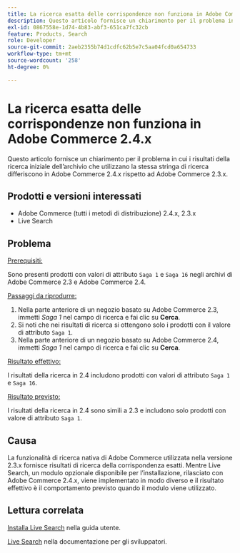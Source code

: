 ```yaml
---
title: La ricerca esatta delle corrispondenze non funziona in Adobe Commerce 2.4.x
description: Questo articolo fornisce un chiarimento per il problema in cui i risultati della ricerca iniziale dell’archivio che utilizzano la stessa stringa di ricerca differiscono in Adobe Commerce 2.4.x rispetto ad Adobe Commerce 2.3.x.
exl-id: 0867558e-1d74-4b83-abf3-651ca7fc32cb
feature: Products, Search
role: Developer
source-git-commit: 2aeb2355b74d1cdfc62b5e7c5aa04fcd0a654733
workflow-type: tm+mt
source-wordcount: '258'
ht-degree: 0%

---
```


# La ricerca esatta delle corrispondenze non funziona in Adobe Commerce 2.4.x

Questo articolo fornisce un chiarimento per il problema in cui i risultati della ricerca iniziale dell’archivio che utilizzano la stessa stringa di ricerca differiscono in Adobe Commerce 2.4.x rispetto ad Adobe Commerce 2.3.x.

## Prodotti e versioni interessati

- Adobe Commerce (tutti i metodi di distribuzione) 2.4.x, 2.3.x
- Live Search

## Problema

<u>Prerequisiti:</u>

Sono presenti prodotti con valori di attributo `Saga 1` e `Saga 16` negli archivi di Adobe Commerce 2.3 e Adobe Commerce 2.4.

<u>Passaggi da riprodurre:</u>

1. Nella parte anteriore di un negozio basato su Adobe Commerce 2.3, immetti *Saga 1* nel campo di ricerca e fai clic su **Cerca**.
1. Si noti che nei risultati di ricerca si ottengono solo i prodotti con il valore di attributo `Saga 1`.
1. Nella parte anteriore di un negozio basato su Adobe Commerce 2.4, immetti *Saga 1* nel campo di ricerca e fai clic su **Cerca**.

<u>Risultato effettivo:</u>

I risultati della ricerca in 2.4 includono prodotti con valori di attributo `Saga 1` e `Saga 16`.

<u>Risultato previsto:</u>

I risultati della ricerca in 2.4 sono simili a 2.3 e includono solo prodotti con valore di attributo `Saga 1`.

## Causa

La funzionalità di ricerca nativa di Adobe Commerce utilizzata nella versione 2.3.x fornisce risultati di ricerca della corrispondenza esatti. Mentre Live Search, un modulo opzionale disponibile per l’installazione, rilasciato con Adobe Commerce 2.4.x, viene implementato in modo diverso e il risultato effettivo è il comportamento previsto quando il modulo viene utilizzato.

## Lettura correlata

[Installa Live Search](https://experienceleague.adobe.com/docs/commerce-merchant-services/live-search/onboard/install.html) nella guida utente.

[Live Search](https://experienceleague.adobe.com/en/docs/commerce-merchant-services/live-search/overview) nella documentazione per gli sviluppatori.
